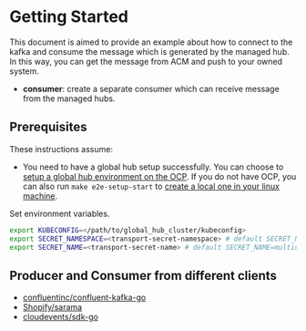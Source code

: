 # Getting Started

This document is aimed to provide an example about how to connect to the kafka and consume the message which is generated by the managed hub. In this way, you can get the message from ACM and push to your owned system.

- **consumer**: create a separate consumer which can receive message from the managed hubs.

## Prerequisites

These instructions assume:

- You need to have a global hub setup successfully. You can choose to [setup a global hub environment on the OCP](https://github.com/stolostron/multicluster-global-hub/blob/main/README.md). If you do not have OCP, you can also run `make e2e-setup-start` to [create a local one in your linux machine](https://github.com/stolostron/multicluster-global-hub/blob/719606de0a65eb8d62c9b10932ef8614bc39ccd0/Makefile#L71).

Set environment variables.
```bash
export KUBECONFIG=</path/to/global_hub_cluster/kubeconfig>
export SECRET_NAMESPACE=<transport-secret-namespace> # default SECRET_NAMESPACE=multicluster-global-hub
export SECRET_NAME=<transport-secret-name> # default SECRET_NAME=multicluster-global-hub-transport
```

## Producer and Consumer from different clients

- [confluentinc/confluent-kafka-go](https://github.com/confluentinc/confluent-kafka-go)
- [Shopify/sarama](https://github.com/Shopify/sarama)
- [cloudevents/sdk-go](https://github.com/cloudevents/sdk-go)